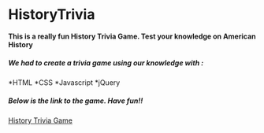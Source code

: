 # HistoryTrivia

**This is a really fun History Trivia Game. Test your knowledge on American History**

##### We had to create a trivia game using our knowledge with :

*HTML
*CSS
*Javascript
*jQuery

##### Below is the link to the game. Have fun!!

[History Trivia Game](https://bostonfan06.github.io/HistoryTrivia/)